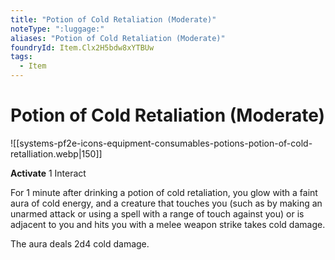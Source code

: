 ```yaml
---
title: "Potion of Cold Retaliation (Moderate)"
noteType: ":luggage:"
aliases: "Potion of Cold Retaliation (Moderate)"
foundryId: Item.Clx2H5bdw8xYTBUw
tags:
  - Item
---
```


# Potion of Cold Retaliation (Moderate)
![[systems-pf2e-icons-equipment-consumables-potions-potion-of-cold-retalliation.webp|150]]

**Activate** 1 Interact

For 1 minute after drinking a potion of cold retaliation, you glow with a faint aura of cold energy, and a creature that touches you (such as by making an unarmed attack or using a spell with a range of touch against you) or is adjacent to you and hits you with a melee weapon strike takes cold damage.

The aura deals 2d4 cold damage.
